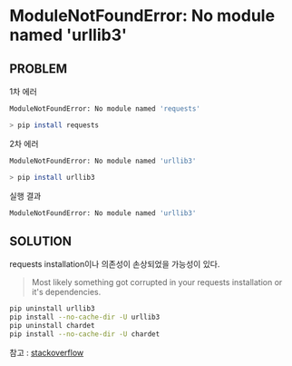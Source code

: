 # ModuleNotFoundError: No module named 'urllib3'

## PROBLEM

1차 에러

```bash
ModuleNotFoundError: No module named 'requests'

> pip install requests
```

2차 에러

```bash
ModuleNotFoundError: No module named 'urllib3'

> pip install urllib3
```

실행 결과

```bash
ModuleNotFoundError: No module named 'urllib3'
```

## SOLUTION

requests installation이나 의존성이 손상되었을 가능성이 있다.<br/>
> Most likely something got corrupted in your requests installation or it's dependencies. 
```bash
pip uninstall urllib3
pip install --no-cache-dir -U urllib3
pip uninstall chardet
pip install --no-cache-dir -U chardet
```

참고 : [stackoverflow](https://stackoverflow.com/questions/48435769/modulenotfounderror-no-module-named-urllib3-exceptions-urllib3-is-not-a-pa)
